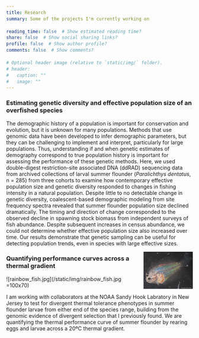 ```yaml
---
title: Research
summary: Some of the projects I'm currently working on

reading_time: false  # Show estimated reading time?
share: false  # Show social sharing links?
profile: false  # Show author profile?
comments: false  # Show comments?

# Optional header image (relative to `static/img/` folder).
# header:
#   caption: ""
#   image: ""
---
```


### Estimating genetic diversity and effective population size of an overfished species

The demographic history of a population is important for conservation and evolution, but it is unknown for many populations. Methods that use genomic data have been developed to infer demographic parameters, but they can be challenging to implement and interpret, particularly for large populations. Thus, understanding if and when genetic estimates of demography correspond to true population history is important for assessing the performance of these genetic methods. Here, we used double-digest restriction-site associated DNA (ddRAD) sequencing data from archived collections of larval summer flounder (*Paralichthys dentatus*, n = 285) from three cohorts to examine how contemporary effective population size and genetic diversity responded to changes in fishing intensity in a natural population. Despite little to no detectable change in genetic diversity, coalescent-based demographic modeling from site frequency spectra revealed that summer flounder population size declined dramatically. The timing and direction of change corresponded to the observed decline in spawning stock biomass from independent surveys of fish abundance. Despite subsequent increases in census abundance, we could not determine whether effective population size also increased over time. Our results demonstrate that genetic sampling can be useful for detecting population trends, even in species with large effective sizes.

<img src="/static/img/rainbow_fish.jpg" alt="rainbow_fish" style="height: 100px; padding-left: 10px;" align="right">
<div style="text-align: left">  

### Quantifying performance curves across a thermal gradient

![rainbow_fish.jpg](/static/img/rainbow_fish.jpg =100x70)

I am working with collaborators at the NOAA Sandy Hook Labratory in New Jersey to test for divergent thermal tolerance phenotypes in summer flounder larvae from either end of the species range, building from the genomic evidence of divergent selection that I previously found. We are quantifying the thermal performance curve of summer flounder by rearing eggs and larvae across a 20ºC thermal gradient.
